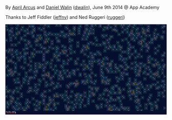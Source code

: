 By [April Arcus](https://github.com/AprilArcus) and [Daniel Walin](http://latin.thejaggedhedgehog.com/about.html) ([dwalin](https://github.com/dwalin1/AAw2d1)), June 9th 2014 @ App Academy

Thanks to Jeff Fiddler ([jeffnv](https://github.com/jeffnv)) and Ned Ruggeri ([ruggeri](https://github.com/ruggeri))

![](https://github.com/AprilArcus/minesweeper/blob/master/loss_shot.png)
